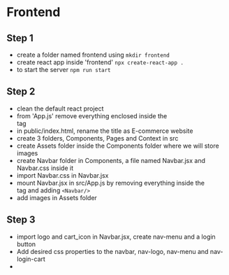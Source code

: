 # Frontend
## Step 1
- create a folder named frontend using
`mkdir frontend`
- create react app inside 'frontend'
`npx create-react-app .`
- to start the server
`npm run start`

## Step 2
- clean the default react project
- from 'App.js' remove everything enclosed inside the <div> tag
- in public/index.html, rename the title as E-commerce website
- create 3 folders, Components, Pages and Context in src
- create Assets folder inside the Components folder where we will store images
- create Navbar folder in Components, a file named Navbar.jsx and Navbar.css inside it
- import Navbar.css in Navbar.jsx
- mount Navbar.jsx in src/App.js by removing everything inside the <div> tag and adding `<Navbar/>`
- add images in Assets folder 

## Step 3
- import logo and cart_icon in Navbar.jsx, create nav-menu and a login button
- Add desired css properties to the navbar, nav-logo, nav-menu and nav-login-cart
-